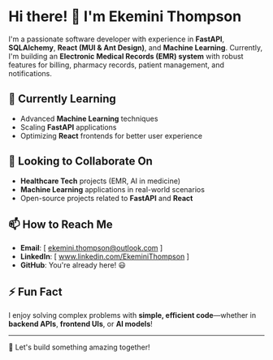 # Hi there! 👋 I'm Ekemini Thompson

I'm a passionate software developer with experience in **FastAPI**, **SQLAlchemy**, **React (MUI & Ant Design)**, and **Machine Learning**. Currently, I'm building an **Electronic Medical Records (EMR) system** with robust features for billing, pharmacy records, patient management, and notifications.

## 🌱 Currently Learning
- Advanced **Machine Learning** techniques
- Scaling **FastAPI** applications
- Optimizing **React** frontends for better user experience

## 💞️ Looking to Collaborate On
- **Healthcare Tech** projects (EMR, AI in medicine)
- **Machine Learning** applications in real-world scenarios
- Open-source projects related to **FastAPI** and **React**

## 📫 How to Reach Me
- **Email**: [ ekemini.thompson@outlook.com ]
- **LinkedIn**: [ www.linkedin.com/EkeminiThompson ]
- **GitHub**: You're already here! 😃


## ⚡ Fun Fact
I enjoy solving complex problems with **simple, efficient code**—whether in **backend APIs**, **frontend UIs**, or **AI models**!

---

🚀 Let's build something amazing together!
